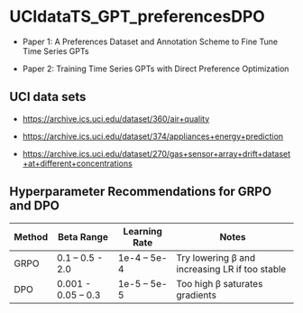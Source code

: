 # UCIdataTS_GPT_preferencesDPO

* Paper 1: A Preferences Dataset and Annotation Scheme to Fine Tune Time Series GPTs

* Paper 2: Training Time Series GPTs with Direct Preference Optimization

## UCI data sets

* https://archive.ics.uci.edu/dataset/360/air+quality

* https://archive.ics.uci.edu/dataset/374/appliances+energy+prediction

* https://archive.ics.uci.edu/dataset/270/gas+sensor+array+drift+dataset+at+different+concentrations

## Hyperparameter Recommendations for GRPO and DPO

| Method | Beta Range | Learning Rate | Notes                                          |
|--------|------------|----------------|------------------------------------------------|
| GRPO   |   0.1 – 0.5 - 2.0  | 1e-4 – 5e-4     | Try lowering β and increasing LR if too stable |
| DPO    | 0.001 - 0.05 – 0.3 | 1e-5 – 5e-5     | Too high β saturates gradients                 |
